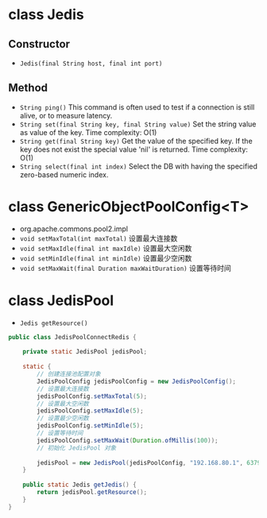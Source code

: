 
# class Jedis

## Constructor

- `Jedis(final String host, final int port)` 

## Method

- `String ping()` This command is often used to test if a connection is still alive, or to measure latency.
- `String set(final String key, final String value)` Set the string value as value of the key. Time complexity: O(1)
- `String get(final String key)` Get the value of the specified key. If the key does not exist the special value 'nil' is returned. Time complexity: O(1)
- `String select(final int index)` Select the DB with having the specified zero-based numeric index.

# class GenericObjectPoolConfig\<T>

- org.apache.commons.pool2.impl
- `void setMaxTotal(int maxTotal)` 设置最大连接数
- `void setMaxIdle(final int maxIdle)` 设置最大空闲数
- `void setMinIdle(final int minIdle)` 设置最少空闲数
- `void setMaxWait(final Duration maxWaitDuration)` 设置等待时间

# class JedisPool

- `Jedis getResource()` 

```java
public class JedisPoolConnectRedis {  
  
    private static JedisPool jedisPool;  
  
    static {  
        // 创建连接池配置对象  
        JedisPoolConfig jedisPoolConfig = new JedisPoolConfig();  
        // 设置最大连接数  
        jedisPoolConfig.setMaxTotal(5);  
        // 设置最大空闲数  
        jedisPoolConfig.setMaxIdle(5);  
        // 设置最少空闲数  
        jedisPoolConfig.setMinIdle(5);  
        // 设置等待时间  
        jedisPoolConfig.setMaxWait(Duration.ofMillis(100));  
        // 初始化 JedisPool 对象  
  
        jedisPool = new JedisPool(jedisPoolConfig, "192.168.80.1", 6379, 100);  
    }  
  
    public static Jedis getJedis() {  
        return jedisPool.getResource();  
    }  
}
```

